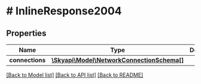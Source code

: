 # # InlineResponse2004

## Properties

Name | Type | Description | Notes
------------ | ------------- | ------------- | -------------
**connections** | [**\Skyapi\Model\NetworkConnectionSchema[]**](NetworkConnectionSchema.md) |  | [optional] 

[[Back to Model list]](../../README.md#documentation-for-models) [[Back to API list]](../../README.md#documentation-for-api-endpoints) [[Back to README]](../../README.md)


